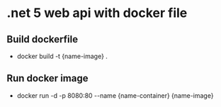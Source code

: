 # .net 5 web api with docker file

## Build dockerfile 
- docker build -t {name-image} .

## Run docker image 
- docker run -d -p 8080:80 --name {name-container} {name-image}